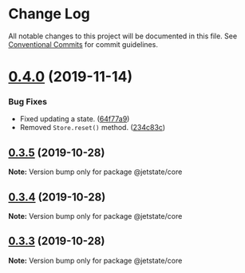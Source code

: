 # Change Log

All notable changes to this project will be documented in this file.
See [Conventional Commits](https://conventionalcommits.org) for commit guidelines.

# [0.4.0](https://github.com/mnasyrov/jetstate/compare/v0.3.5...v0.4.0) (2019-11-14)


### Bug Fixes

* Fixed updating a state. ([64f77a9](https://github.com/mnasyrov/jetstate/commit/64f77a90510d8beedc0a4762050070ef26bc0541))
* Removed `Store.reset()` method. ([234c83c](https://github.com/mnasyrov/jetstate/commit/234c83cd3f299febb5b737ed9721ff08d14f90d0))





## [0.3.5](https://github.com/mnasyrov/jetstate/compare/v0.3.4...v0.3.5) (2019-10-28)

**Note:** Version bump only for package @jetstate/core





## [0.3.4](https://github.com/mnasyrov/jetstate/compare/v0.3.3...v0.3.4) (2019-10-28)

**Note:** Version bump only for package @jetstate/core





## [0.3.3](https://github.com/mnasyrov/jetstate/compare/v0.3.2...v0.3.3) (2019-10-28)

**Note:** Version bump only for package @jetstate/core
